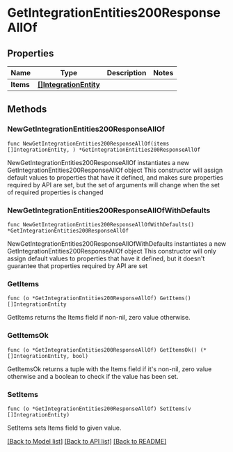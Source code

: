 # GetIntegrationEntities200ResponseAllOf

## Properties

Name | Type | Description | Notes
------------ | ------------- | ------------- | -------------
**Items** | [**[]IntegrationEntity**](IntegrationEntity.md) |  | 

## Methods

### NewGetIntegrationEntities200ResponseAllOf

`func NewGetIntegrationEntities200ResponseAllOf(items []IntegrationEntity, ) *GetIntegrationEntities200ResponseAllOf`

NewGetIntegrationEntities200ResponseAllOf instantiates a new GetIntegrationEntities200ResponseAllOf object
This constructor will assign default values to properties that have it defined,
and makes sure properties required by API are set, but the set of arguments
will change when the set of required properties is changed

### NewGetIntegrationEntities200ResponseAllOfWithDefaults

`func NewGetIntegrationEntities200ResponseAllOfWithDefaults() *GetIntegrationEntities200ResponseAllOf`

NewGetIntegrationEntities200ResponseAllOfWithDefaults instantiates a new GetIntegrationEntities200ResponseAllOf object
This constructor will only assign default values to properties that have it defined,
but it doesn't guarantee that properties required by API are set

### GetItems

`func (o *GetIntegrationEntities200ResponseAllOf) GetItems() []IntegrationEntity`

GetItems returns the Items field if non-nil, zero value otherwise.

### GetItemsOk

`func (o *GetIntegrationEntities200ResponseAllOf) GetItemsOk() (*[]IntegrationEntity, bool)`

GetItemsOk returns a tuple with the Items field if it's non-nil, zero value otherwise
and a boolean to check if the value has been set.

### SetItems

`func (o *GetIntegrationEntities200ResponseAllOf) SetItems(v []IntegrationEntity)`

SetItems sets Items field to given value.



[[Back to Model list]](../README.md#documentation-for-models) [[Back to API list]](../README.md#documentation-for-api-endpoints) [[Back to README]](../README.md)


